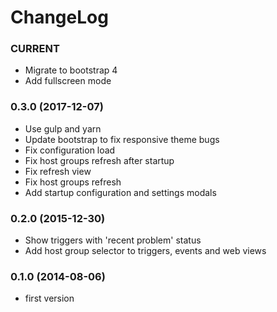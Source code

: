 # ChangeLog

### CURRENT

* Migrate to bootstrap 4
* Add fullscreen mode

### 0.3.0 (2017-12-07)

* Use gulp and yarn
* Update bootstrap to fix responsive theme bugs
* Fix configuration load
* Fix host groups refresh after startup
* Fix refresh view
* Fix host groups refresh
* Add startup configuration and settings modals

### 0.2.0 (2015-12-30)

* Show triggers with 'recent problem' status
* Add host group selector to triggers, events and web views

### 0.1.0 (2014-08-06)

* first version

